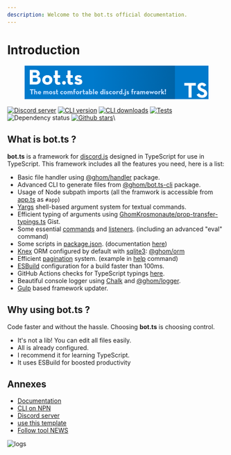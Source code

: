 ```yaml
---
description: Welcome to the bot.ts official documentation.
---
```


# Introduction

<figure><img src=".gitbook/assets/bot.ts-banner.png" alt=""><figcaption></figcaption></figure>

[![Discord server](https://img.shields.io/discord/507389389098188820?color=7289da\&logo=discord\&logoColor=white)](https://discord.gg/3vC2XWK) [![CLI version](https://img.shields.io/npm/v/@ghom/bot.ts-cli.svg?maxAge=3600)](https://www.npmjs.com/package/@ghom/bot.ts-cli) [![CLI downloads](https://img.shields.io/npm/dm/@ghom/bot.ts-cli.svg?maxAge=3600)](https://www.npmjs.com/package/@ghom/bot.ts-cli) [![Tests](https://github.com/bot-ts/framework/actions/workflows/tests.native.yml/badge.svg?branch=master)](https://github.com/bot-ts/framework/actions/workflows/tests.native.yml) ![Dependency status](https://img.shields.io/librariesio/github/bot-ts/framework) [![Github stars](https://img.shields.io/github/stars/bot-ts/framework?color=black\&logo=github)](https://github.com/bot-ts/framework)\


## What is bot.ts ?

**bot.ts** is a framework for [discord.js](https://discord.js.org/#/) designed in TypeScript for use in TypeScript. This framework includes all the features you need, here is a list:

* Basic file handler using [@ghom/handler](https://www.npmjs.com/package/@ghom/handler) package.
* Advanced CLI to generate files from [@ghom/bot.ts-cli](https://www.npmjs.com/package/@ghom/bot.ts-cli) package.
* Usage of Node subpath imports (all the framwork is accessible from [app.ts](https://github.com/bot-ts/framework/blob/master/src/app.ts) as `#app`)
* [Yargs](http://yargs.js.org/) shell-based argument system for textual commands.
* Efficient typing of arguments using [GhomKrosmonaute/prop-transfer-typings.ts](https://gist.github.com/GhomKrosmonaute/00da4eb3e8ac48a751602288fcf71835) Gist.
* Some essential [commands](https://github.com/bot-ts/framework/blob/master/src/commands) and [listeners](https://github.com/bot-ts/framework/blob/master/src/listeners). (including an advanced "eval" command)
* Some scripts in [package.json](https://github.com/bot-ts/framework/blob/master/package.json). (documentation [here](https://ghom.gitbook.io/bot-ts/command-line/overview))
* [Knex](http://knexjs.org/) ORM configured by default with [sqlite3](https://www.npmjs.com/package/sqlite3): [@ghom/orm](https://www.npmjs.com/package/@ghom/orm)
* Efficient [pagination](https://github.com/bot-ts/framework/blob/master/src/app/pagination.ts) system. (example in [help](https://github.com/bot-ts/framework/blob/master/src/commands/help.native.ts#L34) command)
* [ESBuild](https://esbuild.github.io) configuration for a build faster than 100ms.
* GitHub Actions checks for TypeScript typings [here](https://github.com/bot-ts/framework/blob/master/.github/workflows/test.yml).
* Beautiful console logger using [Chalk](https://github.com/chalk/chalk) and [@ghom/logger](https://www.npmjs.com/package/@ghom/logger).
* [Gulp](https://gulpjs.com/) based framework updater.

## Why using bot.ts ?

Code faster and without the hassle. Choosing **bot.ts** is choosing control.

* It's not a lib! You can edit all files easily.
* All is already configured.
* I recommend it for learning TypeScript.
* It uses ESBuild for boosted productivity

## Annexes

* [Documentation](https://ghom.gitbook.io/bot-ts/)
* [CLI on NPN](https://www.npmjs.com/package/@ghom/bot.ts-cli)
* [Discord server](https://discord.gg/3vC2XWK)
* [use this template](https://github.com/bot-ts/framework/generate)
* [Follow tool NEWS](https://discord.gg/kYxDWWQJ8q)

![logs](https://media.discordapp.net/attachments/609313381421154304/1168543147593306254/image.png)
